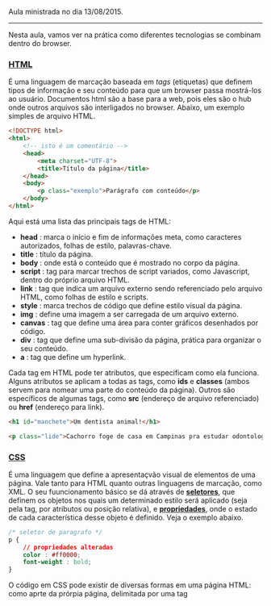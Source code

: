 Aula ministrada no dia 13/08/2015.

---

Nesta aula, vamos ver na prática como diferentes tecnologias se combinam dentro do browser.

### [HTML](http://en.wikipedia.org/wiki/HTML)

É uma linguagem de marcação baseada em *tags* (etiquetas) que definem tipos de informação e seu conteúdo para que um browser passa mostrá-los ao usuário. Documentos html são a base para a web, pois eles são o hub onde outros arquivos são interligados no browser. Abaixo, um exemplo simples de arquivo HTML.

```html
<!DOCTYPE html>
<html>
    <!-- isto é um comentário -->
    <head>
        <meta charset="UTF-8">
        <title>Título da página</title>
    </head>
    <body>
        <p class="exemplo">Parágrafo com conteúdo</p>
    </body>
</html>
```

Aqui está uma lista das principais tags de HTML:

+ **head** : marca o início e fim de informações meta, como caracteres autorizados, folhas de estilo, palavras-chave.
+ **title** : título da página.
+ **body** : onde está o conteúdo que é mostrado no corpo da página.
+ **script** : tag para marcar trechos de script variados, como Javascript, dentro do próprio arquivo HTML.
+ **link** : tag que indica um arquivo externo sendo referenciado pelo arquivo HTML, como folhas de estilo e scripts. 
+ **style** : marca trechos de código que define estilo visual da página.
+ **img** : define uma imagem a ser carregada de um arquivo externo.
+ **canvas** : tag que define uma área para conter gráficos desenhados por código.
+ **div** : tag que define uma sub-divisão da página, prática para organizar o seu conteúdo.
+ **a** : tag que define um hyperlink.

Cada tag em HTML pode ter atributos, que especificam como ela funciona. Alguns atributos se aplicam a todas as tags, como **ids** e **classes** (ambos servem para nomear uma parte do conteúdo da página). Outros são específicos de algumas tags, como **src** (endereço de arquivo referenciado) ou **href** (endereço para link).

```html
<h1 id="manchete">Um dentista animal!</h1>

<p class="lide">Cachorro foge de casa em Campinas pra estudar odontologia em Botucatu. <a href="noticia.html">Saiba mais!</a></p>

```

### [CSS](http://en.wikipedia.org/wiki/Cascading_Style_Sheets)

É uma linguagem que define a apresentaçvão visual de elementos de uma página. Vale tanto para HTML quanto outras linguagens de marcação, como XML. O seu fuuncionamento básico se dá através de [**seletores**](http://www.w3schools.com/cssref/css_selectors.asp), que definem os objetos nos quais um determinado estilo será aplicado (seja pela tag, por atributos ou posição relativa), e [**propriedades**](http://www.w3schools.com/cssref/css3_browsersupport.asp), onde o estado de cada característica desse objeto é definido. Veja o exemplo abaixo.

```css
/* seletor de paragrafo */
p {
    // propriedades alteradas
    color : #ff0000;
    font-weight : bold;
}
```

O código em CSS pode existir de diversas formas em uma página HTML: como aprte da prórpia página, delimitada por uma tag **<style>**, dentro de um arquivo externo conectado através da tag **<link>** ou como o atributo **style** de uma tag.

Outro aspecto importante do CSS é que as regras de estilo são aplicadas em cascata, ou seja, regras definidas antes são aplicadas antes que regras posteriores e regras mais específicas tem prioridade sobre regras mais gerais. Veja o exemplo abaixo.

```css
body {
    color : red;
}

p {
    color : green;
}
/* neste exemplo, os parágrafos serão verdes e
todos outros textos no corpo da página 
serão vermelhos. */
```

Mais referências e tutoriais sobre HTML e CSS [aqui](https://github.com/progweb2sem2014/repodidatico/wiki/Refer%C3%AAncias-e-tutoriais#html-e-css). Para fazer testes e praticar HTML e CSS, o [Codepen](http://codepen.io/) é uma boa alternativa.

### [Javascript (ou JS)](http://en.wikipedia.org/wiki/JavaScript)

É uma linguagem de programação de alto nível, que permite o uso de vários paradigmas de programação. É também dinâmica, orientada a objetos (através de protótipos), imperativa e funcional. É através de JS que criamos a maior parte da interatividade dentro de uma página no browser. O Javascript tem acesso a diferentes propriedades e informações contidas numa página e podemos criar **scripts** para manuseá-las.

Código em JS pode estar conectado a uma página de duas maneiras principais: através de tags **<script>** e de arquivos externos linkados com tags **<script>**. Exemplo abaixo.

```html
<script type="text/javascript">
// funcao javascript
function OlaMundo () {
    console.log("ola mundo");
}
</script>

// arquivo externo
<script src="olaMundo.js" />
```

Quando uma página web é carregada no browser, o documento é transformado em uma hierarquia de objetos, acessíveis via código. Essa hierarquia é chamada de [DOM (documento object model)](http://en.wikipedia.org/wiki/Document_Object_Model). Através dela, podemos criar funções para reagir a eventos diversos, alterar propriedades e conteúdo de tags e até criar novos conteúdos a partir de scripts. Exemplo abaixo.

```html
// quando clicar em qualquer lugar da pagina
// altera o conteudo do elemento com id "mensagem"

<p id="mensagem"> algum texto anterior </p>

<script type="text/javascript">
document.addEventListener("click", function(){
    document.getElementById("mensagem").innerHTML = "Ola Mundo";
});
</script>
```

Como vemos no exemplo, a sintaxe para acessar elementos é um tanto quanto verbosa. Para isso, foram criadas bibliotecas para facilitar esse acessoe  deixar a escrita de Javascript no browser mais simples. Uma das mais populares é o [jQuery](http://jquery.com/). O mesmo código acima ficaria:

```html
<p id="mensagem"> algum texto anterior </p>

$(document).click(function() {
  $("#mensagem").text ("Ola Mundo");
});
</script>
```

Existem muitas bibliotecas de Javascript, com objetivos e funcionalidades diferentes. É bastante comum que várias bibliotecas sejam utilizadas ao mesmo tempo em um projeto para web, e a engine [Phaser](http://phaser.io) que vamos utilizar para desenvolver jogos é uma dessas bibliotecas. Por sua vez, ela também utiliza a biblioteca [Pixi](http://www.pixijs.com/) para a renderização de gráficos. Essa diversidade e extensibilidade do Javascript é uma de suas principais vantagens, e também uma de suas características mais desorientadoras no início de aprendizado.